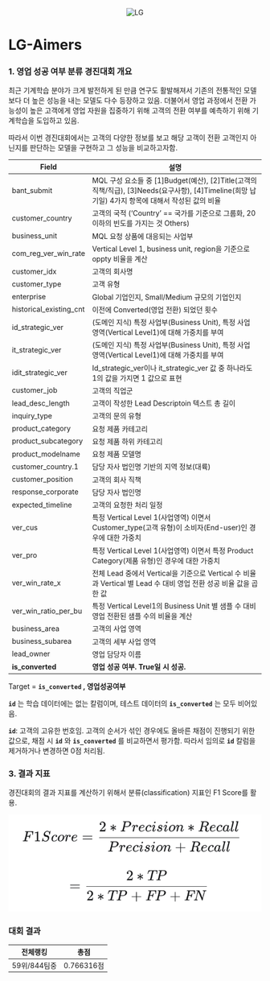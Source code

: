 <p align="center">
  <img src="https://www.lgresearch.ai/data/upload/image/blog/LG_AI_Research_LG_Aimer_Hackathon_thumbnail_c3d603fc1.png" alt="LG" width="500" height="300">
</p>

# LG-Aimers
### **1. 영업 성공 여부 분류 경진대회 개요**

최근 기계학습 분야가 크게 발전하게 된 만큼 연구도 활발해져서 기존의 전통적인 모델보다 더 높은 성능을 내는 모델도 다수 등장하고 있음. 더불어서 영업 과정에서 전환 가능성이 높은 고객에게 영업 자원을 집중하기 위해 고객의 전환 여부를 예측하기 위해 기계학습을 도입하고 있음.

따라서 이번 경진대회에서는 고객의 다양한 정보를 보고 해당 고객이 전환 고객인지 아닌지를 판단하는 모델을 구현하고 그 성능을 비교하고자함.

| Field                   | 설명                                                                                      |
|-------------------------|-------------------------------------------------------------------------------------------|
| bant_submit             | MQL 구성 요소들 중 [1]Budget(예산), [2]Title(고객의 직책/직급), [3]Needs(요구사항), [4]Timeline(희망 납기일) 4가지 항목에 대해서 작성된 값의 비율 |
| customer_country        | 고객의 국적 (‘Country’ == 국가를 기준으로 그룹화, 20 이하의 빈도를 가지는 것 Others)            |
| business_unit           | MQL 요청 상품에 대응되는 사업부                                                             |
| com_reg_ver_win_rate    | Vertical Level 1, business unit, region을 기준으로 oppty 비율을 계산                           |
| customer_idx            | 고객의 회사명                                                                               |
| customer_type           | 고객 유형                                                                                  |
| enterprise              | Global 기업인지, Small/Medium 규모의 기업인지                                                |
| historical_existing_cnt | 이전에 Converted(영업 전환) 되었던 횟수                                                    |
| id_strategic_ver        | (도메인 지식) 특정 사업부(Business Unit), 특정 사업 영역(Vertical Level1)에 대해 가중치를 부여  |
| it_strategic_ver        | (도메인 지식) 특정 사업부(Business Unit), 특정 사업 영역(Vertical Level1)에 대해 가중치를 부여  |
| idit_strategic_ver      | Id_strategic_ver이나 it_strategic_ver 값 중 하나라도 1의 값을 가지면 1 값으로 표현                |
| customer_job            | 고객의 직업군                                                                              |
| lead_desc_length        | 고객이 작성한 Lead Descriptoin 텍스트 총 길이                                              |
| inquiry_type            | 고객의 문의 유형                                                                           |
| product_category        | 요청 제품 카테고리                                                                         |
| product_subcategory     | 요청 제품 하위 카테고리                                                                    |
| product_modelname       | 요청 제품 모델명                                                                           |
| customer_country.1      | 담당 자사 법인명 기반의 지역 정보(대륙)                                                      |
| customer_position       | 고객의 회사 직책                                                                           |
| response_corporate      | 담당 자사 법인명                                                                           |
| expected_timeline       | 고객의 요청한 처리 일정                                                                    |
| ver_cus                 | 특정 Vertical Level 1(사업영역) 이면서 Customer_type(고객 유형)이 소비자(End-user)인 경우에 대한 가중치 |
| ver_pro                 | 특정 Vertical Level 1(사업영역) 이면서 특정 Product Category(제품 유형)인 경우에 대한 가중치    |
| ver_win_rate_x          | 전체 Lead 중에서 Vertical을 기준으로 Vertical 수 비율과 Vertical 별 Lead 수 대비 영업 전환 성공 비율 값을 곱한 값 |
| ver_win_ratio_per_bu   | 특정 Vertical Level1의 Business Unit 별 샘플 수 대비 영업 전환된 샘플 수의 비율을 계산          |
| business_area           | 고객의 사업 영역                                                                           |
| business_subarea        | 고객의 세부 사업 영역                                                                      |
| lead_owner              | 영업 담당자 이름                                                                           |
| **is_converted**        | **영업 성공 여부. True일 시 성공.**                                                          |


Target = **`is_converted` , 영업성공여부**

**`id`** 는 학습 데이터에는 없는 칼럼이며, 테스트 데이터의 **`is_converted`** 는 모두 비어있음.

**`id`**: 고객의 고유한 번호임. 고객의 순서가 섞인 경우에도 올바른 채점이 진행되기 위한 값으로, 채점 시 **`id`** 와 **`is_converted`** 를 비교하면서 평가함. 따라서 임의로 **`id`** 칼럼을 제거하거나 변경하면 0점 처리됨.

### **3. 결과 지표**

경진대회의 결과 지표를 계산하기 위해서 분류(classification) 지표인 F1 Score를 활용.

![수식](https://github.com/KeonhoChu/LG_Ai/blob/main/mth.png?raw=true)


### 대회 결과 

| 전체랭킹   | 총점        |
|-----------|------------|
| 59위/844팀중 | 0.766316점 |




